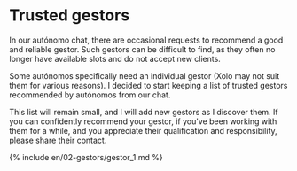 # Trusted gestors

In our autónomo chat, there are occasional requests to recommend a good and reliable gestor. Such gestors can be
difficult to find, as they often no longer have available slots and do not accept new clients.

Some autónomos specifically need an individual gestor (Xolo may not suit them for various reasons). I decided to start
keeping a list of trusted gestors recommended by autónomos from our chat.

This list will remain small, and I will add new gestors as I discover them. If you can confidently recommend your
gestor, if you've been working with them for a while, and you appreciate their qualification and responsibility, please
share their contact.

{% include en/02-gestors/gestor_1.md %}

